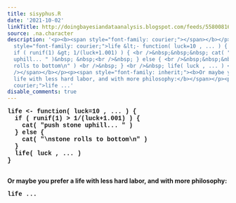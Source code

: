 ```yaml
---
title: sisyphus.R
date: '2021-10-02'
linkTitle: http://doingbayesiandataanalysis.blogspot.com/feeds/5580081696433062333/comments/default
source: .na.character
description: '<p><b><span style="font-family: courier;"></span></b></p><p><b><span
  style="font-family: courier;">life &lt;- function( luck=10 , ... ) { <br />&nbsp;
  if ( runif(1) &gt; 1/(luck+1.001) ) { <br />&nbsp;&nbsp;&nbsp; cat( "push stone
  uphill... " )&nbsp; &nbsp;<br />&nbsp; } else { <br />&nbsp;&nbsp;&nbsp; cat( "\nstone
  rolls to bottom\n" ) <br />&nbsp; } <br />&nbsp; life( luck , ... ) <br />}<br /><br
  /></span></b></p><p><span style="font-family: inherit;"><b>Or maybe you prefer a
  life with less hard labor, and with more philosophy:</b></span></p><p><b><span style="font-family:
  courier;">life ...'
disable_comments: true
---
```

<p><b><span style="font-family: courier;"></span></b></p><p><b><span style="font-family: courier;">life &lt;- function( luck=10 , ... ) { <br />&nbsp; if ( runif(1) &gt; 1/(luck+1.001) ) { <br />&nbsp;&nbsp;&nbsp; cat( "push stone uphill... " )&nbsp; &nbsp;<br />&nbsp; } else { <br />&nbsp;&nbsp;&nbsp; cat( "\nstone rolls to bottom\n" ) <br />&nbsp; } <br />&nbsp; life( luck , ... ) <br />}<br /><br /></span></b></p><p><span style="font-family: inherit;"><b>Or maybe you prefer a life with less hard labor, and with more philosophy:</b></span></p><p><b><span style="font-family: courier;">life ...